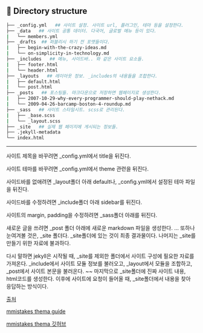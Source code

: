 ## 📂 Directory structure
```bash
├── _config.yml   ## 사이트 설정. 사이트 url, 플러그인, 테마 등을 설정한다.
├── _data   ## 사이트 공통 데이터. 다국어, 글로벌 메뉴 등이 있다.
|   └── members.yml
├── _drafts  ## 퍼블리시 하기 전 포맷들이다.
|   ├── begin-with-the-crazy-ideas.md
|   └── on-simplicity-in-technology.md
├── _includes   ## 메뉴, 사이드바.. 와 같은 사이트 요소들.
|   ├── footer.html
|   └── header.html
├── _layouts   ## 레이아웃 정보. _includes의 내용들을 조합한다.
|   ├── default.html
|   └── post.html
├── _posts   ## 포스팅들. 마크다운으로 저장하면 웹페이지로 생성한다.
|   ├── 2007-10-29-why-every-programmer-should-play-nethack.md
|   └── 2009-04-26-barcamp-boston-4-roundup.md
├── _sass   ## 사이트 스타일시트. scss로 관리된다.
|   ├── _base.scss
|   └── _layout.scss
├── _site   ## 실제 웹 페이지에 게시되는 정보들.
├── .jekyll-metadata
└── index.html
```
***
사이트 제목을 바꾸려면 _config.yml에서 title을 뒤진다.

사이트 테마를 바꾸려면 _config.yml에서 theme 관련을 뒤진다.

사이드바를 없애려면 _layout폴더 아래 default나, _config.yml에서 설정된 테마 파일을 뒤진다.

사이드바를 수정하려면 _include폴더 아래 sidebar를 뒤진다.

사이트의 margin, padding을 수정하려면 _sass폴더 아래를 뒤진다.

새로운 글을 쓰려면 _post 폴더 아래에 새로운 markdown 파일을 생성한다.
…
또하나 눈여겨볼 것은, _site 폴더다. _site폴더에 있는 것이 최종 결과물이다. 나머지는 _site를 만들기 위한 자료에 불과하다.

다시 말하면 jekyll은 시작될 때, _site를 제외한 폴더에서 사이트 구성에 필요한 자료를 가져온다. _include에서 사이트 모듈 정보를 불러오고, _layout에서 모듈을 조합하고, _post에서 사이트 본문을 불러온다. ~~ 마지막으로 _site폴더에 진짜 사이트 내용, html코드를 생성한다. 이후에 사이트에 요청이 들어올 때, _site폴더에서 내용을 찾아 응답하는 방식이다.

[출처](https://andole87.github.io/web/making-themeof-minimal-mistakes-2/#)

[mmistakes thema guide](https://mmistakes.github.io/minimal-mistakes/docs/structure/)

[mmistakes thema 깃허브](https://github.com/mmistakes/minimal-mistakes)
